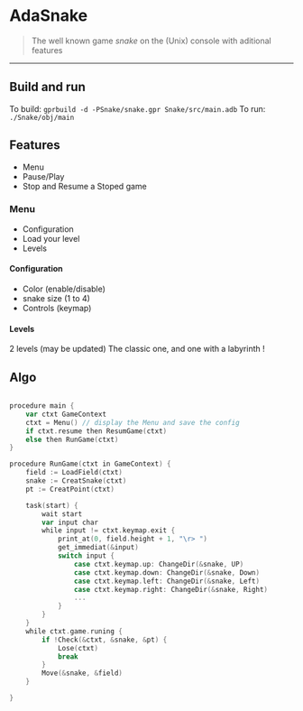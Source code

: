 # AdaSnake
> The well known game *snake* on the (Unix) console with aditional features
---

## Build and run

To build:
`gprbuild -d -PSnake/snake.gpr Snake/src/main.adb`
To run:
`./Snake/obj/main`

## Features

- Menu
- Pause/Play
- Stop and Resume a Stoped game

### Menu
- Configuration
- Load your level
- Levels

#### Configuration
- Color (enable/disable)
- snake size (1 to 4)
- Controls (keymap)

#### Levels
2 levels (may be updated)
The classic one, and one with a labyrinth !

## Algo

```go

procedure main {
    var ctxt GameContext
    ctxt = Menu() // display the Menu and save the config
    if ctxt.resume then ResumGame(ctxt)
    else then RunGame(ctxt)
}

procedure RunGame(ctxt in GameContext) {
    field := LoadField(ctxt)
    snake := CreatSnake(ctxt)
    pt := CreatPoint(ctxt)

    task(start) {
        wait start
        var input char
        while input != ctxt.keymap.exit {
            print_at(0, field.height + 1, "\r> ")
            get_immediat(&input)
            switch input {
                case ctxt.keymap.up: ChangeDir(&snake, UP)
                case ctxt.keymap.down: ChangeDir(&snake, Down)
                case ctxt.keymap.left: ChangeDir(&snake, Left)
                case ctxt.keymap.right: ChangeDir(&snake, Right)
                ...
            }
        }
    }
    while ctxt.game.runing {
        if !Check(&ctxt, &snake, &pt) {
            Lose(ctxt)
            break
        }
        Move(&snake, &field)
    }

}
```
